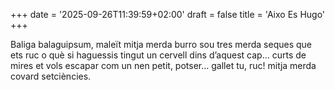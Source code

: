 +++
date = '2025-09-26T11:39:59+02:00'
draft = false
title = 'Aixo Es Hugo'
+++

Baliga balaguipsum, maleït mitja merda burro sou tres merda seques que ets ruc o què si haguessis tingut un cervell dins d’aquest cap… curts de mires et vols escapar com un nen petit, potser… gallet tu, ruc! mitja merda covard setciències.